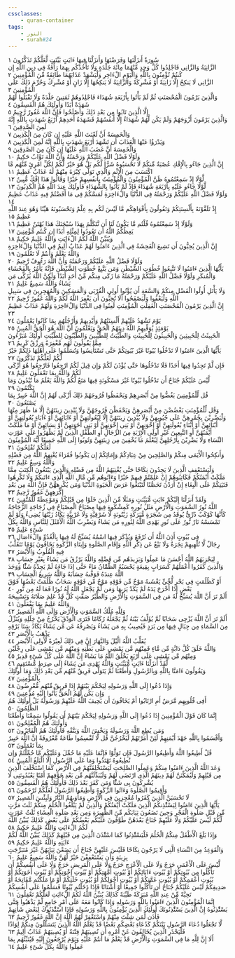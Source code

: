 ```yaml
---
cssclasses:
    - quran-container
tags:
    - النور
    - surah#24
---
```


سُورَةٌ أَنزَلْنَهَا وَفَرَضْنَهَا وَأَنزَلْنَا فِيهَا ءَايَتٍ بَيِّنَتٍ لَّعَلَّكُمْ تَذَكَّرُونَ  ١<br>
الزَّانِيَةُ وَالزَّانِى فَاجْلِدُوا كُلَّ وَحِدٍ مِّنْهُمَا مِائَةَ جَلْدَةٍ وَلَا تَأْخُذْكُم بِهِمَا رَأْفَةٌ فِى دِينِ اللَّهِ إِن كُنتُمْ تُؤْمِنُونَ بِاللَّهِ وَالْيَوْمِ الْءَاخِرِ وَلْيَشْهَدْ عَذَابَهُمَا طَائِفَةٌ مِّنَ الْمُؤْمِنِينَ  ٢<br>
الزَّانِى لَا يَنكِحُ إِلَّا زَانِيَةً أَوْ مُشْرِكَةً وَالزَّانِيَةُ لَا يَنكِحُهَا إِلَّا زَانٍ أَوْ مُشْرِكٌ وَحُرِّمَ ذَلِكَ عَلَى الْمُؤْمِنِينَ  ٣<br>
وَالَّذِينَ يَرْمُونَ الْمُحْصَنَتِ ثُمَّ لَمْ يَأْتُوا بِأَرْبَعَةِ شُهَدَاءَ فَاجْلِدُوهُمْ ثَمَنِينَ جَلْدَةً وَلَا تَقْبَلُوا لَهُمْ شَهَدَةً أَبَدًا وَأُولَئِكَ هُمُ الْفَسِقُونَ  ٤<br>
إِلَّا الَّذِينَ تَابُوا مِن بَعْدِ ذَلِكَ وَأَصْلَحُوا فَإِنَّ اللَّهَ غَفُورٌ رَّحِيمٌ  ٥<br>
وَالَّذِينَ يَرْمُونَ أَزْوَجَهُمْ وَلَمْ يَكُن لَّهُمْ شُهَدَاءُ إِلَّا أَنفُسُهُمْ فَشَهَدَةُ أَحَدِهِمْ أَرْبَعُ شَهَدَتٍ بِاللَّهِ إِنَّهُ لَمِنَ الصَّدِقِينَ  ٦<br>
وَالْخَمِسَةُ أَنَّ لَعْنَتَ اللَّهِ عَلَيْهِ إِن كَانَ مِنَ الْكَذِبِينَ  ٧<br>
وَيَدْرَؤُا عَنْهَا الْعَذَابَ أَن تَشْهَدَ أَرْبَعَ شَهَدَتٍ بِاللَّهِ إِنَّهُ لَمِنَ الْكَذِبِينَ  ٨<br>
وَالْخَمِسَةَ أَنَّ غَضَبَ اللَّهِ عَلَيْهَا إِن كَانَ مِنَ الصَّدِقِينَ  ٩<br>
وَلَوْلَا فَضْلُ اللَّهِ عَلَيْكُمْ وَرَحْمَتُهُ وَأَنَّ اللَّهَ تَوَّابٌ حَكِيمٌ  ١۰<br>
إِنَّ الَّذِينَ جَاءُو بِالْإِفْكِ عُصْبَةٌ مِّنكُمْ لَا تَحْسَبُوهُ شَرًّا لَّكُم بَلْ هُوَ خَيْرٌ لَّكُمْ لِكُلِّ امْرِئٍ مِّنْهُم مَّا اكْتَسَبَ مِنَ الْإِثْمِ وَالَّذِى تَوَلَّى كِبْرَهُ مِنْهُمْ لَهُ عَذَابٌ عَظِيمٌ  ١١<br>
لَّوْلَا إِذْ سَمِعْتُمُوهُ ظَنَّ الْمُؤْمِنُونَ وَالْمُؤْمِنَتُ بِأَنفُسِهِمْ خَيْرًا وَقَالُوا هَذَا إِفْكٌ مُّبِينٌ  ١٢<br>
لَّوْلَا جَاءُو عَلَيْهِ بِأَرْبَعَةِ شُهَدَاءَ فَإِذْ لَمْ يَأْتُوا بِالشُّهَدَاءِ فَأُولَئِكَ عِندَ اللَّهِ هُمُ الْكَذِبُونَ  ١٣<br>
وَلَوْلَا فَضْلُ اللَّهِ عَلَيْكُمْ وَرَحْمَتُهُ فِى الدُّنْيَا وَالْءَاخِرَةِ لَمَسَّكُمْ فِى مَا أَفَضْتُمْ فِيهِ عَذَابٌ عَظِيمٌ  ١٤<br>
إِذْ تَلَقَّوْنَهُ بِأَلْسِنَتِكُمْ وَتَقُولُونَ بِأَفْوَاهِكُم مَّا لَيْسَ لَكُم بِهِ عِلْمٌ وَتَحْسَبُونَهُ هَيِّنًا وَهُوَ عِندَ اللَّهِ عَظِيمٌ  ١٥<br>
وَلَوْلَا إِذْ سَمِعْتُمُوهُ قُلْتُم مَّا يَكُونُ لَنَا أَن نَّتَكَلَّمَ بِهَذَا سُبْحَنَكَ هَذَا بُهْتَنٌ عَظِيمٌ  ١٦<br>
يَعِظُكُمُ اللَّهُ أَن تَعُودُوا لِمِثْلِهِ أَبَدًا إِن كُنتُم مُّؤْمِنِينَ  ١٧<br>
وَيُبَيِّنُ اللَّهُ لَكُمُ الْءَايَتِ وَاللَّهُ عَلِيمٌ حَكِيمٌ  ١٨<br>
إِنَّ الَّذِينَ يُحِبُّونَ أَن تَشِيعَ الْفَحِشَةُ فِى الَّذِينَ ءَامَنُوا لَهُمْ عَذَابٌ أَلِيمٌ فِى الدُّنْيَا وَالْءَاخِرَةِ وَاللَّهُ يَعْلَمُ وَأَنتُمْ لَا تَعْلَمُونَ  ١٩<br>
وَلَوْلَا فَضْلُ اللَّهِ عَلَيْكُمْ وَرَحْمَتُهُ وَأَنَّ اللَّهَ رَءُوفٌ رَّحِيمٌ  ٢۰<br>
يَأَيُّهَا الَّذِينَ ءَامَنُوا لَا تَتَّبِعُوا خُطُوَتِ الشَّيْطَنِ وَمَن يَتَّبِعْ خُطُوَتِ الشَّيْطَنِ فَإِنَّهُ يَأْمُرُ بِالْفَحْشَاءِ وَالْمُنكَرِ وَلَوْلَا فَضْلُ اللَّهِ عَلَيْكُمْ وَرَحْمَتُهُ مَا زَكَى مِنكُم مِّنْ أَحَدٍ أَبَدًا وَلَكِنَّ اللَّهَ يُزَكِّى مَن يَشَاءُ وَاللَّهُ سَمِيعٌ عَلِيمٌ  ٢١<br>
وَلَا يَأْتَلِ أُولُوا الْفَضْلِ مِنكُمْ وَالسَّعَةِ أَن يُؤْتُوا أُولِى الْقُرْبَى وَالْمَسَكِينَ وَالْمُهَجِرِينَ فِى سَبِيلِ اللَّهِ وَلْيَعْفُوا وَلْيَصْفَحُوا أَلَا تُحِبُّونَ أَن يَغْفِرَ اللَّهُ لَكُمْ وَاللَّهُ غَفُورٌ رَّحِيمٌ  ٢٢<br>
إِنَّ الَّذِينَ يَرْمُونَ الْمُحْصَنَتِ الْغَفِلَتِ الْمُؤْمِنَتِ لُعِنُوا فِى الدُّنْيَا وَالْءَاخِرَةِ وَلَهُمْ عَذَابٌ عَظِيمٌ  ٢٣<br>
يَوْمَ تَشْهَدُ عَلَيْهِمْ أَلْسِنَتُهُمْ وَأَيْدِيهِمْ وَأَرْجُلُهُم بِمَا كَانُوا يَعْمَلُونَ  ٢٤<br>
يَوْمَئِذٍ يُوَفِّيهِمُ اللَّهُ دِينَهُمُ الْحَقَّ وَيَعْلَمُونَ أَنَّ اللَّهَ هُوَ الْحَقُّ الْمُبِينُ  ٢٥<br>
الْخَبِيثَتُ لِلْخَبِيثِينَ وَالْخَبِيثُونَ لِلْخَبِيثَتِ وَالطَّيِّبَتُ لِلطَّيِّبِينَ وَالطَّيِّبُونَ لِلطَّيِّبَتِ أُولَئِكَ مُبَرَّءُونَ مِمَّا يَقُولُونَ لَهُم مَّغْفِرَةٌ وَرِزْقٌ كَرِيمٌ  ٢٦<br>
يَأَيُّهَا الَّذِينَ ءَامَنُوا لَا تَدْخُلُوا بُيُوتًا غَيْرَ بُيُوتِكُمْ حَتَّى تَسْتَأْنِسُوا وَتُسَلِّمُوا عَلَى أَهْلِهَا ذَلِكُمْ خَيْرٌ لَّكُمْ لَعَلَّكُمْ تَذَكَّرُونَ  ٢٧<br>
فَإِن لَّمْ تَجِدُوا فِيهَا أَحَدًا فَلَا تَدْخُلُوهَا حَتَّى يُؤْذَنَ لَكُمْ وَإِن قِيلَ لَكُمُ ارْجِعُوا فَارْجِعُوا هُوَ أَزْكَى لَكُمْ وَاللَّهُ بِمَا تَعْمَلُونَ عَلِيمٌ  ٢٨<br>
لَّيْسَ عَلَيْكُمْ جُنَاحٌ أَن تَدْخُلُوا بُيُوتًا غَيْرَ مَسْكُونَةٍ فِيهَا مَتَعٌ لَّكُمْ وَاللَّهُ يَعْلَمُ مَا تُبْدُونَ وَمَا تَكْتُمُونَ  ٢٩<br>
قُل لِّلْمُؤْمِنِينَ يَغُضُّوا مِنْ أَبْصَرِهِمْ وَيَحْفَظُوا فُرُوجَهُمْ ذَلِكَ أَزْكَى لَهُمْ إِنَّ اللَّهَ خَبِيرٌ بِمَا يَصْنَعُونَ  ٣۰<br>
وَقُل لِّلْمُؤْمِنَتِ يَغْضُضْنَ مِنْ أَبْصَرِهِنَّ وَيَحْفَظْنَ فُرُوجَهُنَّ وَلَا يُبْدِينَ زِينَتَهُنَّ إِلَّا مَا ظَهَرَ مِنْهَا وَلْيَضْرِبْنَ بِخُمُرِهِنَّ عَلَى جُيُوبِهِنَّ وَلَا يُبْدِينَ زِينَتَهُنَّ إِلَّا لِبُعُولَتِهِنَّ أَوْ ءَابَائِهِنَّ أَوْ ءَابَاءِ بُعُولَتِهِنَّ أَوْ أَبْنَائِهِنَّ أَوْ أَبْنَاءِ بُعُولَتِهِنَّ أَوْ إِخْوَنِهِنَّ أَوْ بَنِى إِخْوَنِهِنَّ أَوْ بَنِى أَخَوَتِهِنَّ أَوْ نِسَائِهِنَّ أَوْ مَا مَلَكَتْ أَيْمَنُهُنَّ أَوِ التَّبِعِينَ غَيْرِ أُولِى الْإِرْبَةِ مِنَ الرِّجَالِ أَوِ الطِّفْلِ الَّذِينَ لَمْ يَظْهَرُوا عَلَى عَوْرَتِ النِّسَاءِ وَلَا يَضْرِبْنَ بِأَرْجُلِهِنَّ لِيُعْلَمَ مَا يُخْفِينَ مِن زِينَتِهِنَّ وَتُوبُوا إِلَى اللَّهِ جَمِيعًا أَيُّهَ الْمُؤْمِنُونَ لَعَلَّكُمْ تُفْلِحُونَ  ٣١<br>
وَأَنكِحُوا الْأَيَمَى مِنكُمْ وَالصَّلِحِينَ مِنْ عِبَادِكُمْ وَإِمَائِكُمْ إِن يَكُونُوا فُقَرَاءَ يُغْنِهِمُ اللَّهُ مِن فَضْلِهِ وَاللَّهُ وَسِعٌ عَلِيمٌ  ٣٢<br>
وَلْيَسْتَعْفِفِ الَّذِينَ لَا يَجِدُونَ نِكَاحًا حَتَّى يُغْنِيَهُمُ اللَّهُ مِن فَضْلِهِ وَالَّذِينَ يَبْتَغُونَ الْكِتَبَ مِمَّا مَلَكَتْ أَيْمَنُكُمْ فَكَاتِبُوهُمْ إِنْ عَلِمْتُمْ فِيهِمْ خَيْرًا وَءَاتُوهُم مِّن مَّالِ اللَّهِ الَّذِى ءَاتَىكُمْ وَلَا تُكْرِهُوا فَتَيَتِكُمْ عَلَى الْبِغَاءِ إِنْ أَرَدْنَ تَحَصُّنًا لِّتَبْتَغُوا عَرَضَ الْحَيَوةِ الدُّنْيَا وَمَن يُكْرِههُّنَّ فَإِنَّ اللَّهَ مِن بَعْدِ إِكْرَهِهِنَّ غَفُورٌ رَّحِيمٌ  ٣٣<br>
وَلَقَدْ أَنزَلْنَا إِلَيْكُمْ ءَايَتٍ مُّبَيِّنَتٍ وَمَثَلًا مِّنَ الَّذِينَ خَلَوْا مِن قَبْلِكُمْ وَمَوْعِظَةً لِّلْمُتَّقِينَ  ٣٤<br>
اللَّهُ نُورُ السَّمَوَتِ وَالْأَرْضِ مَثَلُ نُورِهِ كَمِشْكَوةٍ فِيهَا مِصْبَاحٌ الْمِصْبَاحُ فِى زُجَاجَةٍ الزُّجَاجَةُ كَأَنَّهَا كَوْكَبٌ دُرِّىٌّ يُوقَدُ مِن شَجَرَةٍ مُّبَرَكَةٍ زَيْتُونَةٍ لَّا شَرْقِيَّةٍ وَلَا غَرْبِيَّةٍ يَكَادُ زَيْتُهَا يُضِىءُ وَلَوْ لَمْ تَمْسَسْهُ نَارٌ نُّورٌ عَلَى نُورٍ يَهْدِى اللَّهُ لِنُورِهِ مَن يَشَاءُ وَيَضْرِبُ اللَّهُ الْأَمْثَلَ لِلنَّاسِ وَاللَّهُ بِكُلِّ شَىْءٍ عَلِيمٌ  ٣٥<br>
فِى بُيُوتٍ أَذِنَ اللَّهُ أَن تُرْفَعَ وَيُذْكَرَ فِيهَا اسْمُهُ يُسَبِّحُ لَهُ فِيهَا بِالْغُدُوِّ وَالْءَاصَالِ  ٣٦<br>
رِجَالٌ لَّا تُلْهِيهِمْ تِجَرَةٌ وَلَا بَيْعٌ عَن ذِكْرِ اللَّهِ وَإِقَامِ الصَّلَوةِ وَإِيتَاءِ الزَّكَوةِ يَخَافُونَ يَوْمًا تَتَقَلَّبُ فِيهِ الْقُلُوبُ وَالْأَبْصَرُ  ٣٧<br>
لِيَجْزِيَهُمُ اللَّهُ أَحْسَنَ مَا عَمِلُوا وَيَزِيدَهُم مِّن فَضْلِهِ وَاللَّهُ يَرْزُقُ مَن يَشَاءُ بِغَيْرِ حِسَابٍ  ٣٨<br>
وَالَّذِينَ كَفَرُوا أَعْمَلُهُمْ كَسَرَابٍ بِقِيعَةٍ يَحْسَبُهُ الظَّمَْٔانُ مَاءً حَتَّى إِذَا جَاءَهُ لَمْ يَجِدْهُ شَئًْا وَوَجَدَ اللَّهَ عِندَهُ فَوَفَّىهُ حِسَابَهُ وَاللَّهُ سَرِيعُ الْحِسَابِ  ٣٩<br>
أَوْ كَظُلُمَتٍ فِى بَحْرٍ لُّجِّىٍّ يَغْشَىهُ مَوْجٌ مِّن فَوْقِهِ مَوْجٌ مِّن فَوْقِهِ سَحَابٌ ظُلُمَتٌ بَعْضُهَا فَوْقَ بَعْضٍ إِذَا أَخْرَجَ يَدَهُ لَمْ يَكَدْ يَرَىهَا وَمَن لَّمْ يَجْعَلِ اللَّهُ لَهُ نُورًا فَمَا لَهُ مِن نُّورٍ  ٤۰<br>
أَلَمْ تَرَ أَنَّ اللَّهَ يُسَبِّحُ لَهُ مَن فِى السَّمَوَتِ وَالْأَرْضِ وَالطَّيْرُ صَفَّتٍ كُلٌّ قَدْ عَلِمَ صَلَاتَهُ وَتَسْبِيحَهُ وَاللَّهُ عَلِيمٌ بِمَا يَفْعَلُونَ  ٤١<br>
وَلِلَّهِ مُلْكُ السَّمَوَتِ وَالْأَرْضِ وَإِلَى اللَّهِ الْمَصِيرُ  ٤٢<br>
أَلَمْ تَرَ أَنَّ اللَّهَ يُزْجِى سَحَابًا ثُمَّ يُؤَلِّفُ بَيْنَهُ ثُمَّ يَجْعَلُهُ رُكَامًا فَتَرَى الْوَدْقَ يَخْرُجُ مِنْ خِلَلِهِ وَيُنَزِّلُ مِنَ السَّمَاءِ مِن جِبَالٍ فِيهَا مِن بَرَدٍ فَيُصِيبُ بِهِ مَن يَشَاءُ وَيَصْرِفُهُ عَن مَّن يَشَاءُ يَكَادُ سَنَا بَرْقِهِ يَذْهَبُ بِالْأَبْصَرِ  ٤٣<br>
يُقَلِّبُ اللَّهُ الَّيْلَ وَالنَّهَارَ إِنَّ فِى ذَلِكَ لَعِبْرَةً لِّأُولِى الْأَبْصَرِ  ٤٤<br>
وَاللَّهُ خَلَقَ كُلَّ دَابَّةٍ مِّن مَّاءٍ فَمِنْهُم مَّن يَمْشِى عَلَى بَطْنِهِ وَمِنْهُم مَّن يَمْشِى عَلَى رِجْلَيْنِ وَمِنْهُم مَّن يَمْشِى عَلَى أَرْبَعٍ يَخْلُقُ اللَّهُ مَا يَشَاءُ إِنَّ اللَّهَ عَلَى كُلِّ شَىْءٍ قَدِيرٌ  ٤٥<br>
لَّقَدْ أَنزَلْنَا ءَايَتٍ مُّبَيِّنَتٍ وَاللَّهُ يَهْدِى مَن يَشَاءُ إِلَى صِرَطٍ مُّسْتَقِيمٍ  ٤٦<br>
وَيَقُولُونَ ءَامَنَّا بِاللَّهِ وَبِالرَّسُولِ وَأَطَعْنَا ثُمَّ يَتَوَلَّى فَرِيقٌ مِّنْهُم مِّن بَعْدِ ذَلِكَ وَمَا أُولَئِكَ بِالْمُؤْمِنِينَ  ٤٧<br>
وَإِذَا دُعُوا إِلَى اللَّهِ وَرَسُولِهِ لِيَحْكُمَ بَيْنَهُمْ إِذَا فَرِيقٌ مِّنْهُم مُّعْرِضُونَ  ٤٨<br>
وَإِن يَكُن لَّهُمُ الْحَقُّ يَأْتُوا إِلَيْهِ مُذْعِنِينَ  ٤٩<br>
أَفِى قُلُوبِهِم مَّرَضٌ أَمِ ارْتَابُوا أَمْ يَخَافُونَ أَن يَحِيفَ اللَّهُ عَلَيْهِمْ وَرَسُولُهُ بَلْ أُولَئِكَ هُمُ الظَّلِمُونَ  ٥۰<br>
إِنَّمَا كَانَ قَوْلَ الْمُؤْمِنِينَ إِذَا دُعُوا إِلَى اللَّهِ وَرَسُولِهِ لِيَحْكُمَ بَيْنَهُمْ أَن يَقُولُوا سَمِعْنَا وَأَطَعْنَا وَأُولَئِكَ هُمُ الْمُفْلِحُونَ  ٥١<br>
وَمَن يُطِعِ اللَّهَ وَرَسُولَهُ وَيَخْشَ اللَّهَ وَيَتَّقْهِ فَأُولَئِكَ هُمُ الْفَائِزُونَ  ٥٢<br>
وَأَقْسَمُوا بِاللَّهِ جَهْدَ أَيْمَنِهِمْ لَئِنْ أَمَرْتَهُمْ لَيَخْرُجُنَّ قُل لَّا تُقْسِمُوا طَاعَةٌ مَّعْرُوفَةٌ إِنَّ اللَّهَ خَبِيرٌ بِمَا تَعْمَلُونَ  ٥٣<br>
قُلْ أَطِيعُوا اللَّهَ وَأَطِيعُوا الرَّسُولَ فَإِن تَوَلَّوْا فَإِنَّمَا عَلَيْهِ مَا حُمِّلَ وَعَلَيْكُم مَّا حُمِّلْتُمْ وَإِن تُطِيعُوهُ تَهْتَدُوا وَمَا عَلَى الرَّسُولِ إِلَّا الْبَلَغُ الْمُبِينُ  ٥٤<br>
وَعَدَ اللَّهُ الَّذِينَ ءَامَنُوا مِنكُمْ وَعَمِلُوا الصَّلِحَتِ لَيَسْتَخْلِفَنَّهُمْ فِى الْأَرْضِ كَمَا اسْتَخْلَفَ الَّذِينَ مِن قَبْلِهِمْ وَلَيُمَكِّنَنَّ لَهُمْ دِينَهُمُ الَّذِى ارْتَضَى لَهُمْ وَلَيُبَدِّلَنَّهُم مِّن بَعْدِ خَوْفِهِمْ أَمْنًا يَعْبُدُونَنِى لَا يُشْرِكُونَ بِى شَئًْا وَمَن كَفَرَ بَعْدَ ذَلِكَ فَأُولَئِكَ هُمُ الْفَسِقُونَ  ٥٥<br>
وَأَقِيمُوا الصَّلَوةَ وَءَاتُوا الزَّكَوةَ وَأَطِيعُوا الرَّسُولَ لَعَلَّكُمْ تُرْحَمُونَ  ٥٦<br>
لَا تَحْسَبَنَّ الَّذِينَ كَفَرُوا مُعْجِزِينَ فِى الْأَرْضِ وَمَأْوَىهُمُ النَّارُ وَلَبِئْسَ الْمَصِيرُ  ٥٧<br>
يَأَيُّهَا الَّذِينَ ءَامَنُوا لِيَسْتَْٔذِنكُمُ الَّذِينَ مَلَكَتْ أَيْمَنُكُمْ وَالَّذِينَ لَمْ يَبْلُغُوا الْحُلُمَ مِنكُمْ ثَلَثَ مَرَّتٍ مِّن قَبْلِ صَلَوةِ الْفَجْرِ وَحِينَ تَضَعُونَ ثِيَابَكُم مِّنَ الظَّهِيرَةِ وَمِن بَعْدِ صَلَوةِ الْعِشَاءِ ثَلَثُ عَوْرَتٍ لَّكُمْ لَيْسَ عَلَيْكُمْ وَلَا عَلَيْهِمْ جُنَاحٌ بَعْدَهُنَّ طَوَّفُونَ عَلَيْكُم بَعْضُكُمْ عَلَى بَعْضٍ كَذَلِكَ يُبَيِّنُ اللَّهُ لَكُمُ الْءَايَتِ وَاللَّهُ عَلِيمٌ حَكِيمٌ  ٥٨<br>
وَإِذَا بَلَغَ الْأَطْفَلُ مِنكُمُ الْحُلُمَ فَلْيَسْتَْٔذِنُوا كَمَا اسْتَْٔذَنَ الَّذِينَ مِن قَبْلِهِمْ كَذَلِكَ يُبَيِّنُ اللَّهُ لَكُمْ ءَايَتِهِ وَاللَّهُ عَلِيمٌ حَكِيمٌ  ٥٩<br>
وَالْقَوَعِدُ مِنَ النِّسَاءِ الَّتِى لَا يَرْجُونَ نِكَاحًا فَلَيْسَ عَلَيْهِنَّ جُنَاحٌ أَن يَضَعْنَ ثِيَابَهُنَّ غَيْرَ مُتَبَرِّجَتٍ بِزِينَةٍ وَأَن يَسْتَعْفِفْنَ خَيْرٌ لَّهُنَّ وَاللَّهُ سَمِيعٌ عَلِيمٌ  ٦۰<br>
لَّيْسَ عَلَى الْأَعْمَى حَرَجٌ وَلَا عَلَى الْأَعْرَجِ حَرَجٌ وَلَا عَلَى الْمَرِيضِ حَرَجٌ وَلَا عَلَى أَنفُسِكُمْ أَن تَأْكُلُوا مِن بُيُوتِكُمْ أَوْ بُيُوتِ ءَابَائِكُمْ أَوْ بُيُوتِ أُمَّهَتِكُمْ أَوْ بُيُوتِ إِخْوَنِكُمْ أَوْ بُيُوتِ أَخَوَتِكُمْ أَوْ بُيُوتِ أَعْمَمِكُمْ أَوْ بُيُوتِ عَمَّتِكُمْ أَوْ بُيُوتِ أَخْوَلِكُمْ أَوْ بُيُوتِ خَلَتِكُمْ أَوْ مَا مَلَكْتُم مَّفَاتِحَهُ أَوْ صَدِيقِكُمْ لَيْسَ عَلَيْكُمْ جُنَاحٌ أَن تَأْكُلُوا جَمِيعًا أَوْ أَشْتَاتًا فَإِذَا دَخَلْتُم بُيُوتًا فَسَلِّمُوا عَلَى أَنفُسِكُمْ تَحِيَّةً مِّنْ عِندِ اللَّهِ مُبَرَكَةً طَيِّبَةً كَذَلِكَ يُبَيِّنُ اللَّهُ لَكُمُ الْءَايَتِ لَعَلَّكُمْ تَعْقِلُونَ  ٦١<br>
إِنَّمَا الْمُؤْمِنُونَ الَّذِينَ ءَامَنُوا بِاللَّهِ وَرَسُولِهِ وَإِذَا كَانُوا مَعَهُ عَلَى أَمْرٍ جَامِعٍ لَّمْ يَذْهَبُوا حَتَّى يَسْتَْٔذِنُوهُ إِنَّ الَّذِينَ يَسْتَْٔذِنُونَكَ أُولَئِكَ الَّذِينَ يُؤْمِنُونَ بِاللَّهِ وَرَسُولِهِ فَإِذَا اسْتَْٔذَنُوكَ لِبَعْضِ شَأْنِهِمْ فَأْذَن لِّمَن شِئْتَ مِنْهُمْ وَاسْتَغْفِرْ لَهُمُ اللَّهَ إِنَّ اللَّهَ غَفُورٌ رَّحِيمٌ  ٦٢<br>
لَّا تَجْعَلُوا دُعَاءَ الرَّسُولِ بَيْنَكُمْ كَدُعَاءِ بَعْضِكُم بَعْضًا قَدْ يَعْلَمُ اللَّهُ الَّذِينَ يَتَسَلَّلُونَ مِنكُمْ لِوَاذًا فَلْيَحْذَرِ الَّذِينَ يُخَالِفُونَ عَنْ أَمْرِهِ أَن تُصِيبَهُمْ فِتْنَةٌ أَوْ يُصِيبَهُمْ عَذَابٌ أَلِيمٌ  ٦٣<br>
أَلَا إِنَّ لِلَّهِ مَا فِى السَّمَوَتِ وَالْأَرْضِ قَدْ يَعْلَمُ مَا أَنتُمْ عَلَيْهِ وَيَوْمَ يُرْجَعُونَ إِلَيْهِ فَيُنَبِّئُهُم بِمَا عَمِلُوا وَاللَّهُ بِكُلِّ شَىْءٍ عَلِيمٌ  ٦٤<br>
